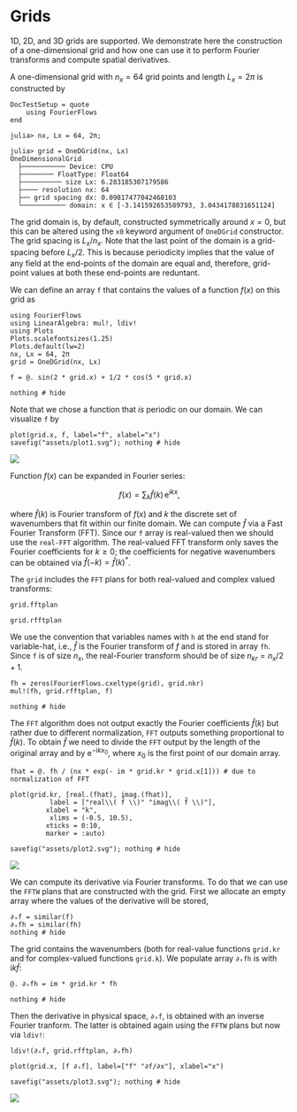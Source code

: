# Grids


1D, 2D, and 3D grids are supported. We demonstrate here the construction of a 
one-dimensional grid and how one can use it to perform Fourier transforms and 
compute spatial derivatives.

A one-dimensional grid with $n_x = 64$ grid points and length $L_x = 2\pi$ is 
constructed by

```@meta
DocTestSetup = quote
    using FourierFlows
end
```

```jldoctest
julia> nx, Lx = 64, 2π;

julia> grid = OneDGrid(nx, Lx)
OneDimensionalGrid
  ├─────────── Device: CPU
  ├──────── FloatType: Float64
  ├────────── size Lx: 6.283185307179586
  ├──── resolution nx: 64
  ├── grid spacing dx: 0.09817477042468103
  └─────────── domain: x ∈ [-3.141592653589793, 3.0434178831651124]
```

The grid domain is, by default, constructed symmetrically around $x=0$, but this 
can be altered using the `x0` keyword argument of `OneDGrid` constructor. The grid 
spacing is $L_x/n_x$. Note that the last point of the domain is a grid-spacing 
before $L_x/2$. This is because periodicity implies that the value of any field 
at the end-points of the domain are equal and, therefore, grid-point values at
both these end-points are reduntant.

We can define an array `f` that contains the values of a function $f(x)$ on this 
grid as

```@setup 1
using FourierFlows
using LinearAlgebra: mul!, ldiv!
using Plots
Plots.scalefontsizes(1.25)
Plots.default(lw=2)
nx, Lx = 64, 2π
grid = OneDGrid(nx, Lx)
```

```@example 1
f = @. sin(2 * grid.x) + 1/2 * cos(5 * grid.x)

nothing # hide
```

Note that we chose a function that *is* periodic on our domain. We can visualize
`f` by

```@example 1
plot(grid.x, f, label="f", xlabel="x")
savefig("assets/plot1.svg"); nothing # hide
```

![](assets/plot1.svg)

Function $f(x)$ can be expanded in Fourier series:

```math
f(x) = \sum_{k} \hat{f}(k)\,\mathrm{e}^{\mathrm{i} k x},
```

where $\hat{f}(k)$ is Fourier transform of $f(x)$ and $k$ the discrete set of 
wavenumbers that fit within our finite domain. We can compute $\hat{f}$ via a 
Fast Fourier Transform (FFT). Since our `f` array is real-valued then we should 
use the `real-FFT` algorithm. The real-valued FFT transform only saves the Fourier 
coefficients for $k\ge 0$; the coefficients for negative wavenumbers can be 
obtained via $\hat{f}(-k) = \hat{f}(k)^{*}$.

The `grid` includes the `FFT` plans for both real-valued and complex valued transforms:

```@example 1
grid.fftplan
```

```@example 1
grid.rfftplan
```

We use the convention that variables names with `h` at the end stand for variable-hat, i.e., $\hat{f}$  is the Fourier transform of $f$ and is stored in array `fh`. Since `f` is of size $n_x$, the real-Fourier transform should be of size $n_{kr} = n_x/2+1$.

```@example 1
fh = zeros(FourierFlows.cxeltype(grid), grid.nkr)
mul!(fh, grid.rfftplan, f)

nothing # hide
```

The `FFT` algorithm does not output exactly the Fourier coefficients $\hat{f}(k)$ but
rather due to different normalization, `FFT` outputs something proportional to $\hat{f}(k)$. 
To obtain $\hat{f}$ we need to divide the `FFT` output by the length of the 
original array and by $\mathrm{e}^{-\mathrm{i} k x_0}$, where $x_0$ is the first 
point of our domain array.

```@example 1
fhat = @. fh / (nx * exp(- im * grid.kr * grid.x[1])) # due to normalization of FFT

plot(grid.kr, [real.(fhat), imag.(fhat)],
          label = ["real\\( f̂ \\)" "imag\\( f̂ \\)"],
         xlabel = "k",
          xlims = (-0.5, 10.5),
         xticks = 0:10,
         marker = :auto)

savefig("assets/plot2.svg"); nothing # hide
```

![](assets/plot2.svg)

We can compute its derivative via Fourier transforms. To do that we can use the
`FFTW` plans that are constructed with the grid. First we allocate an empty array
where the values of the derivative will be stored,

```@example 1
∂ₓf = similar(f)
∂ₓfh = similar(fh)
nothing # hide
```

The grid contains the wavenumbers (both for real-value functions `grid.kr` and 
for complex-valued functions `grid.k`). We populate array `∂ₓfh` is with $\mathrm{i} k \hat{f}$:

```@example 1
@. ∂ₓfh = im * grid.kr * fh

nothing # hide
```

Then the derivative in physical space, `∂ₓf`, is obtained with an inverse Fourier 
tranform. The latter is obtained again using the `FFTW` plans but now via `ldiv!`:

```@example 1
ldiv!(∂ₓf, grid.rfftplan, ∂ₓfh)

plot(grid.x, [f ∂ₓf], label=["f" "∂f/∂x"], xlabel="x")

savefig("assets/plot3.svg"); nothing # hide
```

![](assets/plot3.svg)
